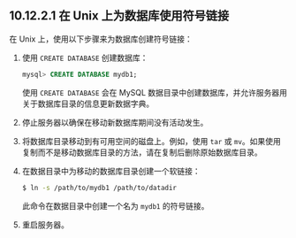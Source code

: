 ## 10.12.2.1 在 Unix 上为数据库使用符号链接

在 Unix 上，使用以下步骤来为数据库创建符号链接：

1. 使用 `CREATE DATABASE` 创建数据库：

    ```sql
    mysql> CREATE DATABASE mydb1;
    ```

    使用 `CREATE DATABASE` 会在 MySQL 数据目录中创建数据库，并允许服务器用关于数据库目录的信息更新数据字典。

2. 停止服务器以确保在移动新数据库期间没有活动发生。

3. 将数据库目录移动到有可用空间的磁盘上。例如，使用 `tar` 或 `mv`。如果使用复制而不是移动数据库目录的方法，请在复制后删除原始数据库目录。

4. 在数据目录中为移动的数据库目录创建一个软链接：

    ```sh
    $ ln -s /path/to/mydb1 /path/to/datadir
    ```

    此命令在数据目录中创建一个名为 `mydb1` 的符号链接。

5. 重启服务器。